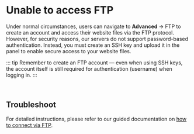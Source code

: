 # Unable to access FTP

Under normal circumstances, users can navigate to **Advanced** → FTP to create an account and access their website files via the FTP protocol. 
However, for security reasons, our servers do not support password-based authentication. 
Instead, you must create an SSH key and upload it in the panel to enable secure access to your website files. 
<br>

::: tip
Remember to create an FTP account — even when using SSH keys, the account itself is still required for authentication (username) when logging in.
:::

<br>

## Troubleshoot

For detailed instructions, please refer to our guided documentation on [how to connect via FTP](#).
